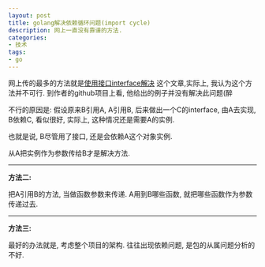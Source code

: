 ```yaml
---
layout: post
title: golang解决依赖循环问题(import cycle)
description: 网上一直没有靠谱的方法.
categories:
- 技术
tags:
- go
---
```


网上传的最多的方法就是[使用接口interface解决](http://mantish.com/post/dealing-with-import-cycle-go/)
这个文章,实际上, 我认为这个方法并不可行.
到作者的github项目上看, 他给出的例子并没有解决此问题(醉

不行的原因是: 假设原来B引用A, A引用B, 后来做出一个C的interface, 由A去实现, B依赖C, 看似很好, 实际上,
这种情况还是需要A的实例.

也就是说, B尽管用了接口, 还是会依赖A这个对象实例. 

从A把实例作为参数传给B才是解决方法.

---

**方法二:**

把A引用B的方法, 当做函数参数来传递. A用到B哪些函数, 就把哪些函数作为参数传递过去.

---

**方法三:**

最好的办法就是, 考虑整个项目的架构. 往往出现依赖问题, 是包的从属问题分析的不好.
